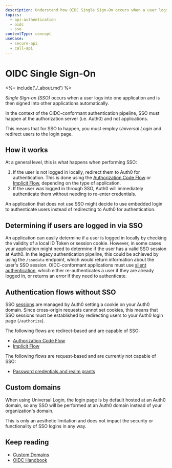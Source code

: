 ```yaml
---
description: Understand how OIDC Single Sign-On occurs when a user logs into one app and is then signed into other apps automatically. 
topics:
  - api-authentication
  - oidc
  - sso
contentType: concept
useCase:
  - secure-api
  - call-api
---
```


# OIDC Single Sign-On

<%= include('./_about.md') %>

<dfn data-key="single-sign-on">Single Sign-on (SSO)</dfn> occurs when a user logs into one application and is then signed into other applications automatically.

In the context of the OIDC-conformant authentication pipeline, SSO must happen at the authorization server (i.e. Auth0) and not applications.

This means that for SSO to happen, you must employ <dfn data-key="universal-login">Universal Login</dfn> and redirect users to the login page.

## How it works

At a general level, this is what happens when performing SSO:

1. If the user is not logged in locally, redirect them to Auth0 for authentication. This is done using the [Authorization Code Flow](/flows/concepts/auth-code) or [Implicit Flow](/flows/concepts/implicit), depending on the type of application.
2. If the user was logged in through SSO, Auth0 will immediately authenticate them without needing to re-enter credentials.

An application that does not use SSO might decide to use embedded login to authenticate users instead of redirecting to Auth0 for authentication.

## Determining if users are logged in via SSO

An application can easily determine if a user is logged in locally by checking the validity of a local ID Token or session cookie.
However, in some cases your application might need to determine if the user has a valid SSO session at Auth0.
In the legacy authentication pipeline, this could be achieved by using the `/ssodata` endpoint, which would return information about the user's SSO session.
OIDC-conformant applications must use [silent authentication](/api-auth/tutorials/silent-authentication), which either re-authenticates a user if they are already logged in, or returns an error if they need to authenticate.

## Authentication flows without SSO

SSO [sessions](/sessions) are managed by Auth0 setting a cookie on your Auth0 domain.
Since cross-origin requests cannot set cookies, this means that SSO sessions must be established by redirecting users to your Auth0 login page (`/authorize`).

The following flows are redirect-based and are capable of SSO:

* [Authorization Code Flow](/flows/concepts/auth-code)
* [Implicit Flow](/flows/concepts/implicit)

The following flows are request-based and are currently not capable of SSO:

* [Password credentials and realm grants](/api-auth/grant/password)

## Custom domains

When using Universal Login, the login page is by default hosted at an Auth0 domain, so any SSO will be performed at an Auth0 domain instead of your organization's domain.

This is only an aesthetic limitation and does not impact the security or functionality of SSO logins in any way.

## Keep reading

* [Custom Domains](/custom-domains)
* [OIDC Handbook](https://auth0.com/resources/ebooks/the-openid-connect-handbook)
